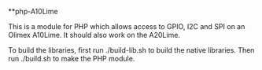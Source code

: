 **php-A10Lime

This is a module for PHP which allows access to GPIO, I2C and SPI on an Olimex A10Lime. It should also work on the A20Lime.

To build the libraries, first run ./build-lib.sh to build the native libraries. Then run ./build.sh to make the PHP module.

